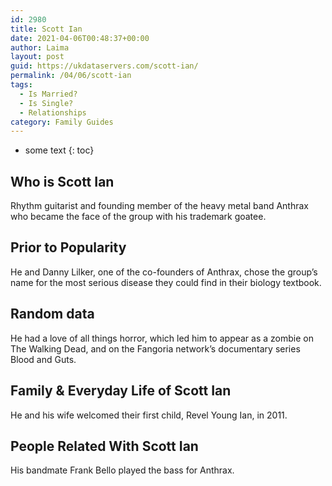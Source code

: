 ```yaml
---
id: 2980
title: Scott Ian
date: 2021-04-06T00:48:37+00:00
author: Laima
layout: post
guid: https://ukdataservers.com/scott-ian/
permalink: /04/06/scott-ian
tags:
  - Is Married?
  - Is Single?
  - Relationships
category: Family Guides
---
```


* some text
{: toc}


## Who is Scott Ian
                  
                  
                  
Rhythm guitarist and founding member of the heavy metal band Anthrax who became the face of the group with his trademark goatee.
                  
              
            
              
            
                
                
                
## Prior to Popularity
                  
                  
                  
He and Danny Lilker, one of the co-founders of Anthrax, chose the group&#8217;s name for the most serious disease they could find in their biology textbook.
                  
              
            
              
            
                
                
                
## Random data
                  
                  
                  
He had a love of all things horror, which led him to appear as a zombie on The Walking Dead, and on the Fangoria network&#8217;s documentary series Blood and Guts.
                  
              
            
              
            
                
                
                
## Family & Everyday Life of Scott Ian
                  
                  
                  
He and his wife welcomed their first child, Revel Young Ian, in 2011.
                  
              
            
              
            
                
                
                
## People Related With Scott Ian
                  
                  
                  
His bandmate Frank Bello played the bass for Anthrax.
                  
              
            
              
            
                
              
            
              
              
            
            
              
            
          
          
          